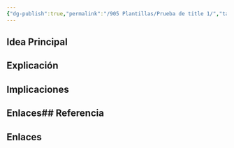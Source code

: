 ```yaml
---
{"dg-publish":true,"permalink":"/905 Plantillas/Prueba de title 1/","tags":["definir"]}
---
```


## Idea Principal

## Explicación

## Implicaciones

## Enlaces## Referencia


## Enlaces


